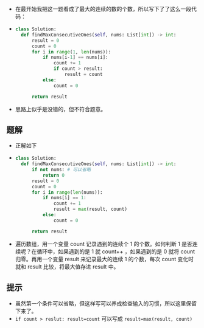 - 在最开始我把这一题看成了最大的连续的数的个数，所以写下了了这么一段代码：
- ```python
  class Solution:
    def findMaxConsecutiveOnes(self, nums: List[int]) -> int:
        result = 0
        count = 0
        for i in range(1, len(nums)):
            if nums[i-1] == nums[i]:
                count += 1
                if count > result:
                    result = count
            else:
                count = 0

        return result
  ```

- 思路上似乎是没错的，但不符合题意。

## 题解

- 正解如下
- ```python
  class Solution:
    def findMaxConsecutiveOnes(self, nums: List[int]) -> int:
        if not nums: # 可以省略
            return 0
        result = 0
        count = 0
        for i in range(len(nums)):
            if nums[i] == 1:
                count += 1
                result = max(result, count)
            else:
                count = 0

        return result
  ```

- 遍历数组，用一个变量 count 记录遇到的连续个 1 的个数。如何判断 1 是否连续呢？在循环中，如果遇到的是 1 就 count++ ，如果遇到的是 0 就将 count 归零。再用一个变量 result 来记录最大的连续 1 的个数，每次 count 变化时就和 result 比较，将最大值存进 result 中。

## 提示

- 虽然第一个条件可以省略，但这样写可以养成检查输入的习惯，所以这里保留下来了。
- `if count > reslut: result=count` 可以写成 `result=max(result, count)`
